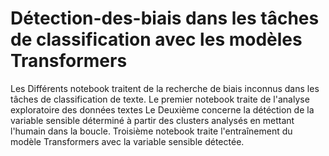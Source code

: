 # Détection-des-biais dans les tâches de classification avec les modèles Transformers
Les Différents notebook traitent de la recherche de biais inconnus dans les tâches de classification de texte.
Le premier notebook traite de l'analyse exploratoire des données textes
Le Deuxième concerne la détéction de la variable sensible déterminé à partir des clusters analysés en mettant l'humain dans la boucle.
Troisième notebook traite l'entraînement du modèle Transformers avec la variable sensible détectée.
